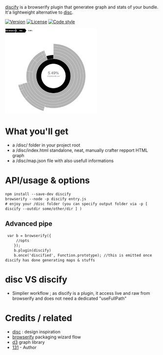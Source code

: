 [discify](https://github.com/131/discify) is a browserify plugin that generatee graph and stats of your bundle. It'a lightweight alternative to [disc](https://github.com/hughsk/disc).

[![Version](https://img.shields.io/npm/v/discify.svg)](https://www.npmjs.com/package/discify)
[![License](https://img.shields.io/badge/license-MIT-blue.svg)](http://opensource.org/licenses/MIT)
[![Code style](https://img.shields.io/badge/code%2fstyle-ivs-green.svg)](https://www.npmjs.com/package/eslint-plugin-ivs)


![tiny output demo](doc/disc.png)

# What you'll get
* a /disc/ folder in your project root
* a /disc/index.html standalone, neat, manually crafter repport HTML graph
* a /disc/map.json file with also usefull informations

# API/usage  & options
```
npm install --save-dev discify
browserify --node -p discify entry.js
# enjoy your /disc folder (you can specify output folder via -p [ discify --outdir some/other/dir ] )
```

## Advanced pipe
```
 var b = browserify({
     //opts
    });
    b.plugin(discify)
    b.once('discified', Function.prototype); //this is emitted once discify has done generating maps & stuffs
```




# disc VS discify
* Simplier workflow ; as discify is a plugin, it access live and raw from browserify and does not need a dedicated "useFullPath"


# Credits / related
* [disc](https://github.com/hughsk/disc) : design inspiration
* [browserify](https://github.com/substack/browserify) packaging wizard flow
* [d3](https://d3js.org/) graph library
* [131](https://github.com/131) - Author
